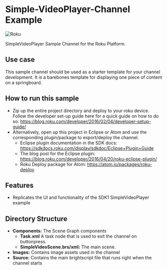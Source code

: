 # Simple-VideoPlayer-Channel Example
![Roku](https://img.shields.io/badge/Roku-Dev-blue.svg)

SimpleVideoPlayer Sample Channel for the Roku Platform.

## Use case
This sample channel should be used as a starter template for your channel development. It is a barebones template for displaying one piece of content
on a springboard.  

## How to run this sample
- Zip up the entire project directory and deploy to your roku device. Follow the developer set-up guide here for a quick guide on how to do so: https://blog.roku.com/developer/2016/02/04/developer-setup-guide/
- Alternatively, open up this project in Eclipse or Atom and use the corresponding plugin/package to export/deploy the channel.
  - Eclipse plugin documentation in the SDK docs: https://sdkdocs.roku.com/display/sdkdoc/Eclipse+Plugin+Guide
  - The blog post for the Eclipse plugin: https://blog.roku.com/developer/2016/04/20/roku-eclipse-plugin/
  - Roku Deploy package for Atom: https://atom.io/packages/roku-deploy

## Features
- Replicates the UI and functionality of the SDK1 SimpleVideoPlayer example

## Directory Structure
- **Components:** The Scene Graph components
  - **Task.xml** A task node that is used to exit the channel on buttonpress.
  - **SimpleVideoScene.brs/xml:** The main scene.
- **Images:** Contains image assets used in the channel
- **Source:** Contains the main brightscript file that runs right when the channel starts
